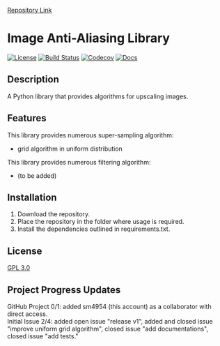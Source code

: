 [Repository Link](https://github.com/shengtanmao/image-anti-aliasing) 
# Image Anti-Aliasing Library
[![License](https://img.shields.io/github/license/shengtanmao/image-anti-aliasing)](http://www.gnu.org/licenses/gpl-3.0.en.html)
[![Build Status](https://travis-ci.org/shengtanmao/image-anti-aliasing.svg?branch=master)](https://travis-ci.org/shengtanmao/image-anti-aliasing)
[![Codecov](https://img.shields.io/codecov/c/gh/shengtanmao/image-anti-aliasing)](https://codecov.io/gh/shengtanmao/image-anti-aliasing)
[![Docs](https://img.shields.io/readthedocs/image-anti-aliasing.svg)](https://image-anti-aliasing.readthedocs.io)

## Description
A Python library that provides algorithms for upscaling images.

## Features
This library provides numerous super-sampling algorithm:
  - grid algorithm in uniform distribution

This library provides numerous filtering algorithm:
  - (to be added)

## Installation
1. Download the repository.
2. Place the repository in the folder where usage is required.
3. Install the dependencies outlined in requirements.txt.

## License
[GPL 3.0](http://www.gnu.org/licenses/gpl-3.0.en.html)

## Project Progress Updates
GitHub Project 0/1: added sm4954 (this account) as a collaborator with direct access.  
Initial Issue 2/4: added open issue "release v1", added and closed issue "improve uniform grid algorithm", closed issue "add documentations", closed issue "add tests."
